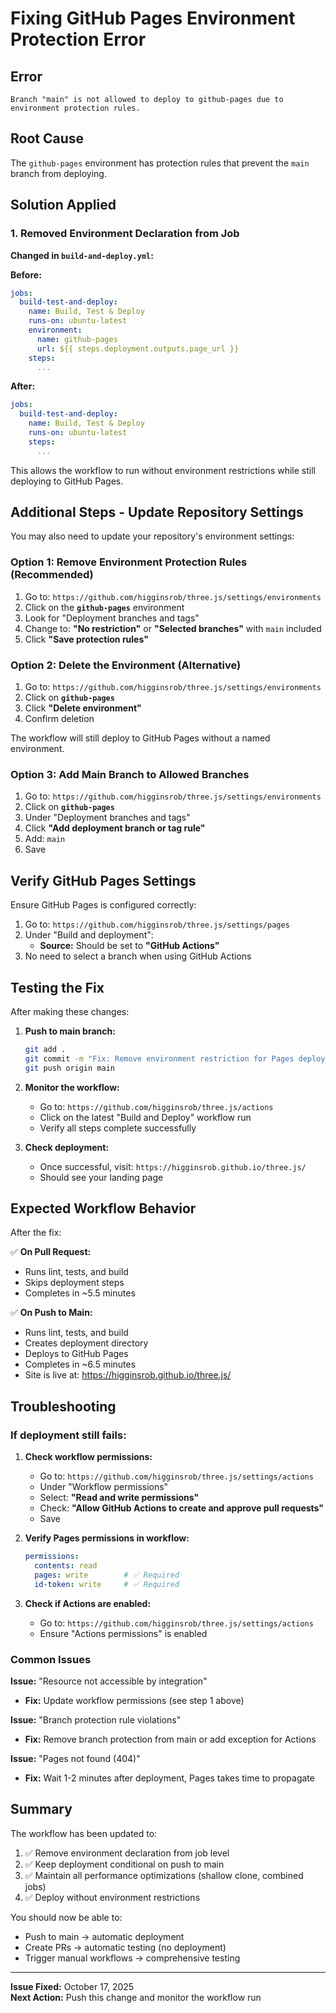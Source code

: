 # Fixing GitHub Pages Environment Protection Error

## Error
```
Branch "main" is not allowed to deploy to github-pages due to environment protection rules.
```

## Root Cause
The `github-pages` environment has protection rules that prevent the `main` branch from deploying.

## Solution Applied

### 1. Removed Environment Declaration from Job
**Changed in `build-and-deploy.yml`:**

**Before:**
```yaml
jobs:
  build-test-and-deploy:
    name: Build, Test & Deploy
    runs-on: ubuntu-latest
    environment:
      name: github-pages
      url: ${{ steps.deployment.outputs.page_url }}
    steps:
      ...
```

**After:**
```yaml
jobs:
  build-test-and-deploy:
    name: Build, Test & Deploy
    runs-on: ubuntu-latest
    steps:
      ...
```

This allows the workflow to run without environment restrictions while still deploying to GitHub Pages.

## Additional Steps - Update Repository Settings

You may also need to update your repository's environment settings:

### Option 1: Remove Environment Protection Rules (Recommended)

1. Go to: `https://github.com/higginsrob/three.js/settings/environments`
2. Click on the **`github-pages`** environment
3. Look for "Deployment branches and tags"
4. Change to: **"No restriction"** or **"Selected branches"** with `main` included
5. Click **"Save protection rules"**

### Option 2: Delete the Environment (Alternative)

1. Go to: `https://github.com/higginsrob/three.js/settings/environments`
2. Click on **`github-pages`**
3. Click **"Delete environment"**
4. Confirm deletion

The workflow will still deploy to GitHub Pages without a named environment.

### Option 3: Add Main Branch to Allowed Branches

1. Go to: `https://github.com/higginsrob/three.js/settings/environments`
2. Click on **`github-pages`**
3. Under "Deployment branches and tags"
4. Click **"Add deployment branch or tag rule"**
5. Add: `main`
6. Save

## Verify GitHub Pages Settings

Ensure GitHub Pages is configured correctly:

1. Go to: `https://github.com/higginsrob/three.js/settings/pages`
2. Under "Build and deployment":
   - **Source:** Should be set to **"GitHub Actions"**
3. No need to select a branch when using GitHub Actions

## Testing the Fix

After making these changes:

1. **Push to main branch:**
   ```bash
   git add .
   git commit -m "Fix: Remove environment restriction for Pages deployment"
   git push origin main
   ```

2. **Monitor the workflow:**
   - Go to: `https://github.com/higginsrob/three.js/actions`
   - Click on the latest "Build and Deploy" workflow run
   - Verify all steps complete successfully

3. **Check deployment:**
   - Once successful, visit: `https://higginsrob.github.io/three.js/`
   - Should see your landing page

## Expected Workflow Behavior

After the fix:

✅ **On Pull Request:**
- Runs lint, tests, and build
- Skips deployment steps
- Completes in ~5.5 minutes

✅ **On Push to Main:**
- Runs lint, tests, and build
- Creates deployment directory
- Deploys to GitHub Pages
- Completes in ~6.5 minutes
- Site is live at: https://higginsrob.github.io/three.js/

## Troubleshooting

### If deployment still fails:

1. **Check workflow permissions:**
   - Go to: `https://github.com/higginsrob/three.js/settings/actions`
   - Under "Workflow permissions"
   - Select: **"Read and write permissions"**
   - Check: **"Allow GitHub Actions to create and approve pull requests"**
   - Save

2. **Verify Pages permissions in workflow:**
   ```yaml
   permissions:
     contents: read
     pages: write        # ✅ Required
     id-token: write     # ✅ Required
   ```

3. **Check if Actions are enabled:**
   - Go to: `https://github.com/higginsrob/three.js/settings/actions`
   - Ensure "Actions permissions" is enabled

### Common Issues

**Issue:** "Resource not accessible by integration"
- **Fix:** Update workflow permissions (see step 1 above)

**Issue:** "Branch protection rule violations"
- **Fix:** Remove branch protection from main or add exception for Actions

**Issue:** "Pages not found (404)"
- **Fix:** Wait 1-2 minutes after deployment, Pages takes time to propagate

## Summary

The workflow has been updated to:
1. ✅ Remove environment declaration from job level
2. ✅ Keep deployment conditional on push to main
3. ✅ Maintain all performance optimizations (shallow clone, combined jobs)
4. ✅ Deploy without environment restrictions

You should now be able to:
- Push to main → automatic deployment
- Create PRs → automatic testing (no deployment)
- Trigger manual workflows → comprehensive testing

---

**Issue Fixed:** October 17, 2025  
**Next Action:** Push this change and monitor the workflow run
